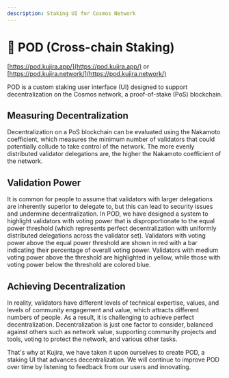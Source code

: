 ```yaml
---
description: Staking UI for Cosmos Network
---
```


# 📿 POD (Cross-chain Staking)

[https://pod.kujira.app/](https://pod.kujira.app/) or [https://pod.kujira.network/](https://pod.kujira.network/)

POD is a custom staking user interface (UI) designed to support decentralization on the Cosmos network, a proof-of-stake (PoS) blockchain.

## Measuring Decentralization

Decentralization on a PoS blockchain can be evaluated using the Nakamoto coefficient, which measures the minimum number of validators that could potentially collude to take control of the network. The more evenly distributed validator delegations are, the higher the Nakamoto coefficient of the network.

## Validation Power

It is common for people to assume that validators with larger delegations are inherently superior to delegate to, but this can lead to security issues and undermine decentralization. In POD, we have designed a system to highlight validators with voting power that is disproportionate to the equal power threshold (which represents perfect decentralization with uniformly distributed delegations across the validator set). Validators with voting power above the equal power threshold are shown in red with a bar indicating their percentage of overall voting power. Validators with medium voting power above the threshold are highlighted in yellow, while those with voting power below the threshold are colored blue.

## Achieving Decentralization

In reality, validators have different levels of technical expertise, values, and levels of community engagement and value, which attracts different numbers of people. As a result, it is challenging to achieve perfect decentralization. Decentralization is just one factor to consider, balanced against others such as network value, supporting community projects and tools, voting to protect the network, and various other tasks.

That's why at Kujira, we have taken it upon ourselves to create POD, a staking UI that advances decentralization. We will continue to improve POD over time by listening to feedback from our users and innovating.

